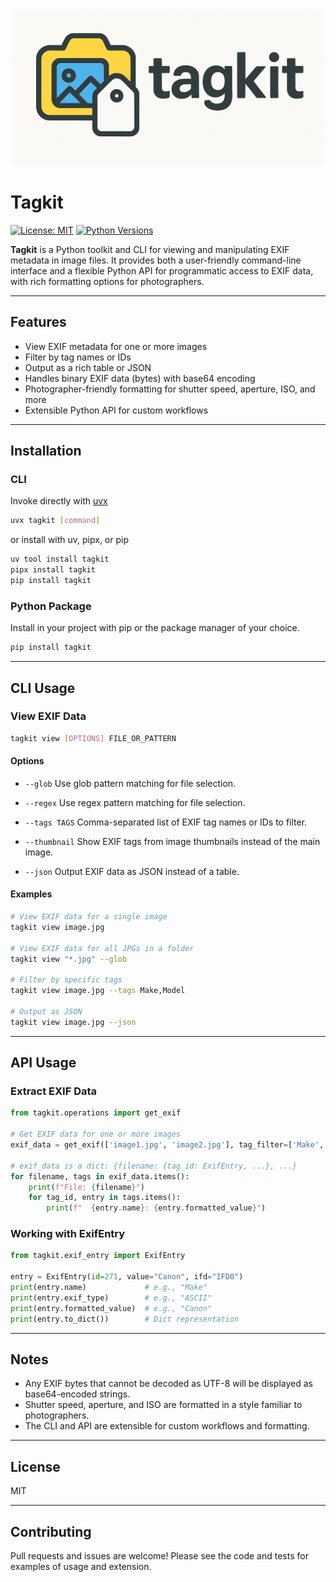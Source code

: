 <div align="center">
  <picture>
    <source media="(prefers-color-scheme: dark)" srcset="docs/source/_static/logo/tagkit-logo-dark.png" width="500">
    <img alt="Tagkit Logo" src="docs/source/_static/logo/tagkit-logo-light.png" width="500">
  </picture>
</div>

# Tagkit

[![License: MIT](https://img.shields.io/badge/License-MIT-yellow.svg)](https://opensource.org/licenses/MIT)
[![Python Versions](https://img.shields.io/pypi/pyversions/tagkit.svg)](https://pypi.org/project/tagkit/)

**Tagkit** is a Python toolkit and CLI for viewing and manipulating EXIF metadata in image files. It provides both a user-friendly command-line interface and a flexible Python API for programmatic access to EXIF data, with rich formatting options for photographers.

---

## Features

- View EXIF metadata for one or more images
- Filter by tag names or IDs
- Output as a rich table or JSON
- Handles binary EXIF data (bytes) with base64 encoding
- Photographer-friendly formatting for shutter speed, aperture, ISO, and more
- Extensible Python API for custom workflows

---

## Installation

### CLI

Invoke directly with [uvx](https://docs.astral.sh/uv/#tools)

```bash
uvx tagkit [command]
```

or install with uv, pipx, or pip

```bash
uv tool install tagkit
pipx install tagkit
pip install tagkit
```

### Python Package

Install in your project with pip or the package manager of your choice.

```bash
pip install tagkit
```

---

## CLI Usage

### View EXIF Data

```bash
tagkit view [OPTIONS] FILE_OR_PATTERN
```

#### Options

- `--glob`
  Use glob pattern matching for file selection.

- `--regex`
  Use regex pattern matching for file selection.

- `--tags TAGS`
  Comma-separated list of EXIF tag names or IDs to filter.

- `--thumbnail`
  Show EXIF tags from image thumbnails instead of the main image.

- `--json`
  Output EXIF data as JSON instead of a table.

#### Examples

```bash
# View EXIF data for a single image
tagkit view image.jpg

# View EXIF data for all JPGs in a folder
tagkit view "*.jpg" --glob

# Filter by specific tags
tagkit view image.jpg --tags Make,Model

# Output as JSON
tagkit view image.jpg --json
```

---

## API Usage

### Extract EXIF Data

```python
from tagkit.operations import get_exif

# Get EXIF data for one or more images
exif_data = get_exif(['image1.jpg', 'image2.jpg'], tag_filter=['Make', 'Model'])

# exif_data is a dict: {filename: {tag_id: ExifEntry, ...}, ...}
for filename, tags in exif_data.items():
    print(f"File: {filename}")
    for tag_id, entry in tags.items():
        print(f"  {entry.name}: {entry.formatted_value}")
```

### Working with ExifEntry

```python
from tagkit.exif_entry import ExifEntry

entry = ExifEntry(id=271, value="Canon", ifd="IFD0")
print(entry.name)             # e.g., "Make"
print(entry.exif_type)        # e.g., "ASCII"
print(entry.formatted_value)  # e.g., "Canon"
print(entry.to_dict())        # Dict representation
```

---

## Notes

- Any EXIF bytes that cannot be decoded as UTF-8 will be displayed as base64-encoded strings.
- Shutter speed, aperture, and ISO are formatted in a style familiar to photographers.
- The CLI and API are extensible for custom workflows and formatting.

---

## License

MIT

---

## Contributing

Pull requests and issues are welcome! Please see the code and tests for examples of usage and extension.
